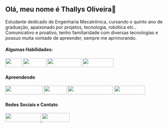 ## Olá, meu nome é Thallys Oliveira👋

Estudante dedicado de Engenharia Mecatrônica, cursando o quinto ano de graduação, apaixonado por projetos, tecnologia, robótica etc.. Comunicativo e proativo, tenho familiaridade com diversas tecnologias e possuo muita vontade de apreender, sempre me
aprimorando. 

#### Algumas Habilidades:
<div display="inline">
<img width="52.25" height="28" src="https://img.shields.io/badge/C-00599C?style=for-the-badge&logo=c&logoColor=white" />
<img width="71.75" height="28" src="https://img.shields.io/badge/C%2B%2B-00599C?style=for-the-badge&logo=c%2B%2B&logoColor=white" />
<img width="106.75" height="28" src="https://img.shields.io/badge/Arduino-00979D?style=for-the-badge&logo=Arduino&logoColor=white" />
<img width="97.5" height="28" src="https://img.shields.io/badge/Python-FFD43B?style=for-the-badge&logo=python&logoColor=blu" />
</div>     


#### Apreendendo 
<div display="inline">
<img width="117.25" height="28" src="https://img.shields.io/badge/espressif-E7352C?style=for-the-badge&logo=espressif&logoColor=white" />
<img width="70.75" height="28" src="https://img.shields.io/badge/ROS-22314E?style=for-the-badge&logo=ROS&logoColor=white" />
<img width="142" height="28" src="https://img.shields.io/badge/Raspberry%20Pi-A22846?style=for-the-badge&logo=Raspberry%20Pi&logoColor=white" />
<img width="97.5" height="28" src="https://img.shields.io/badge/Docker-2CA5E0?style=for-the-badge&logo=docker&logoColor=white" />
</div>
  

#### Redes Sociais e Contato

<div display="inline">
<a href = "http://www.linkedin.com/in/thallys-oliveira">
<img width="111" height="28" src="https://img.shields.io/badge/LinkedIn-0077B5?style=for-the-badge&logo=linkedin&logoColor=white" />
</a>
<img width="87.25" height="28" src="https://img.shields.io/badge/Gmail-D14836?style=for-the-badge&logo=gmail&logoColor=white" />
</div>   

<!--
**thallys-smo/thallys-smo** is a ✨ _special_ ✨ repository because its `README.md` (this file) appears on your GitHub profile.

Here are some ideas to get you started:

- 🔭 I’m currently working on ...
- 🌱 I’m currently learning ...
- 👯 I’m looking to collaborate on ...
- 🤔 I’m looking for help with ...
- 💬 Ask me about ...
- 📫 How to reach me: ...
- 😄 Pronouns: ...
- ⚡ Fun fact: ...
-->
